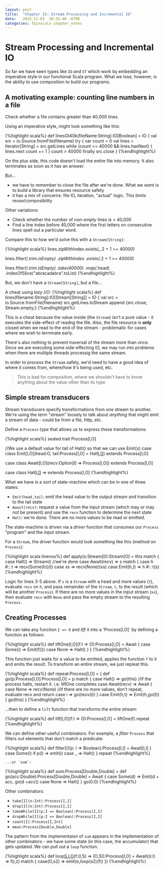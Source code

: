 ```yaml
---
layout: post
title:  "Chapter 15: Stream Processing and Incremental IO" 
date:   2015-11-03  20:32:40 -0700
categories: fpinscala chapter_notes
---
```


# Stream Processing and Incremental IO

So far we have seen types like `IO` and `ST` which work by embedding an imperative style in our functional Scala
program. What we lose, however, is the ability to use composition to build our programs.

## A motivating example: counting line numbers in a file

Check whether a file contains greater than 40,000 lines.

Using an imperative style, might look something like this:

{%highlight scala%}
def linesGt40k(fileName:String):IO[Boolean] = IO {
    val src = io.Source.fromFile(filename)
    try {
        var count = 0
        val lines = Iterator[String] = src.getLines
        while (count <= 40000 && lines.hasNext) {
            lines.next
            count += 1
        }
        count > 40000
   finally src.close
}
{%endhighlight%}

On the plus side, this code doesn't load the entire file into memory. It also terminates as soon as it has an answer.

But...
- we have to remember to close the file after we're done. What we *want* is to build a library that ensures resource
safety 
- it has a mix of concerns: file IO, iteration, "actual" logic. This limits reuse/composibility

Other variations:
- Check whether the number of *non-empty* lines is > 40,000
- Find a line index before 40,000 where the first letters on consecutive lines spell out a particular word.

Compare this to how we'd solve this with a `Stream[String]`:

{%highlight scala%}
lines.zipWithIndex.exists(_.2 + 1 >= 40000)

lines.filter(!_.trim.isEmpty)
    .zipWithIndex
    .exists(_.2 + 1 >= 40000)

lines.filter(!_.trim.isEmpty)
    .take(40000)
    .map(_.head)
    .indexOfSlice("abracadabra".toList)
{%endhighlight%}

But, we don't have a `Stream[String]`, but a file...

A cheat using *lazy I/O*:
{%highlight scala%}
def lines(filename:String}:IO[Stream[String]] = IO {
    val src = io.Source.fromFile(filename)
    src.getLines.toStream append {src.close; Stream.empty;}
{%endhighlight%}

This is a cheat because the value inside (the `Stream`) isn't a pure value - it executes the side-effect of readng the
file. Also, the file resource is **only** closed when we read to the end of the stream - problematic for cases where we
wish to terminate early.

There's also nothing to prevent traversal of the stream more than once. Since we are executing some side-effecting IO,
we may run into problems when there are multiple threads processig the same stream.

In order to process the `Stream` safely, we'd need to have a good idea of where it comes from, where/how it's being
used, etc. 

> This is bad for composition, where we shouldn't have to know anything about the value other than its type

## Simple stream transducers

Stream transducers specify transformations from one stream to another. We're using the term "stream" loosely to talk
about *anything* that might emit a stream of data - could be from a file, http, etc.

Define a `Process` type that allows us to express these transformations:

{%highlight scala%}
sealed trait Process[I,O]

//We use a default value for tail of Halt() so that we can use Emit(x) 
case class Emit[I,O](head:O,
                    tail:Process[I,O] = Halt[I,O]()) extends Process[I,O]

case class Await[I,O](recv:Option[I] => Process[I,O]) extends Process[I,O]

case class Halt[I,O]() => extends Process[I,O]
{%endhighlight%}

What we have is a sort of state-machine which can be in one of three states:

* `Emit(head,tail`: emit the head value to the output stream and transition to the tail state
* `Await(recv)`: request a value from the input stream (which may or may not be present) and use the `recv` function to
determine the next state
* `Halt`: we're done. There are no more values to be read or emitted.

The state-machine is driven via a *driver* function that consumes our `Process` "program" and the input stream.

For a `Stream`, the driver function would look something like this (method on `Process`):

{%highlight scala linenos%}
def apply(s:Stream[I}):Stream[O] = this match {
    case Halt() => Stream() //we're done
    case Await(recv) => s match {
        case h #:: t => recv(Some(h))(t)
        case xs => recv(None)(xs)
    case Emit(h,t) => h #:: t(s)
{%endhighlight%}

Logic for lines 3-5 above. If `s` is a `Stream` with a head and more values (`t`), evaluate `recv` on `h`, and pass
remainder of the `Stream`, `t`, to the result (which will be another `Process`). If there are no more values in the
input stream (`xs`), then evaluate `recv` with `None` and pass the empty stream to the resulting `Process`.

## Creating Processes

We can take any function `I => O` and *lift* it into a 'Process[I,O]` by defining a function as follows:

{%highlight scala%}
def liftOne[I,O](f:I => O):Process[I,O] = 
    Await {
        case Some(i) => Emit(f(i))
        case None => Halt()
    }
}
{%endhighlight%}

This function just waits for a value to be emitted, applies the function `f` to it and emits the result. To transform an
entire stream, we just repleat this.

{%highlight scala%}
def repeat:Process[I,O] = {
    def go(p:Process[I,O]:Process[I,O] = p match {
        case Halt() => go(this) //if the process halts, restart it. i.e. liftOne completes
        case Await(recv) => Await {
            case None => recv(None) //if there are no more values, don't repeat, evaluate recv and return
            case i => go(recv(i))
            }
        case Emit(h,t) => Emit(h,go(t))
    }
    go(this)
}
{%endhighlight%}

...then to define a `lift` function that transforms the entire stream:

{%highlight scala%}
def lift[I,O](f:I => O):Process[I,O] = 
    liftOne(f).repeat
{%endhighlight%} 

We can define other useful combinators. For example, a *filter* `Process` that filters out elements that don't match a
predicate:

{%highlight scala%}
def filter[I](p: I => Boolean):Process[I,I] = 
    Await[I,I] {
        case Some(i) if p(i) => emit(i)
        case _ => Halt()
    }.repeat
    {%endhighlight%}

    ...or `sum`:

{%highlight scala%}
def sum:Process[Double,Double] = 
    def go(acc:Double):Process[Double,Double] = 
        Await {
            case Some(d) => Emit(d + acc, go(d +acc))
            case None => Halt()
        }
    go(0.0)
{%endhighlight%}

Other combinators:

- `take[I](n:Int):Process[I,I]`
- `drop[I](n:Int):Process[I,I]`
- `takeWhile[I](p:I => Boolean):Process[I,I]`
- `dropWhile[I](p:I => Boolean):Process[I,I]`
- `count[I]:Process[I,Int]`
- `mean:Process[Double,Double]`

The pattern from the implementaion of `sum` appears in the implementation of other combinators - we have some state (in
this case, the accumulator) that gets updated. We can pull out a `loop` function.

{%highlight scala%}
def loop[S,I,O](z:S)(f:(I,S) => (O,S)):Process[I,O] =
    Await((i:I) => f(i,z) match {
        case(O,s2) => emit(o,loop(s2)(f))
    })
{%endhighlight%} 



